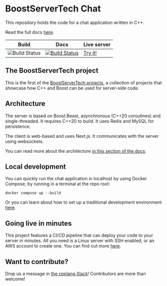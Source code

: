 # BoostServerTech Chat

This repository holds the code for a chat application written in C++.

Read the full docs [here](https://anarthal.github.io/servertech-chat/).

| Build                                                                                              | Docs                                                                                                                                            | Live server                     |
| -------------------------------------------------------------------------------------------------- | ----------------------------------------------------------------------------------------------------------------------------------------------- | ------------------------------- |
| ![Build Status](https://github.com/anarthal/servertech-chat/actions/workflows/build.yml/badge.svg) | [![Build Status](https://github.com/anarthal/servertech-chat/actions/workflows/doc.yml/badge.svg)](https://anarthal.github.io/servertech-chat/) | [Try it!](http://16.171.43.27/) |

## The BoostServerTech project

This is the first of the [BoostServerTech projects](https://docs.google.com/document/d/1ZQrod1crs8EaNLLqSYIRMacwR3Rv0hC5l-gfL-jOp2M),
a collection of projects that showcase how C++ and Boost can be used for server-side code.

## Architecture

The server is based on Boost.Beast, asynchronous (C++20 coroutines)
and single-threaded. It requires C++20 to build. It uses Redis and MySQL for
persistence.

The client is web-based and uses Next.js. It communicates with the server
using websockets.

You can read more about the architecture
[in this section of the docs](https://anarthal.github.io/servertech-chat/01-architecture.html).

## Local development

You can quickly run the chat application in localhost by using Docker Compose,
by running in a terminal at the repo root:

```
docker compose up --build
```

Or you can learn about how to set up a traditional development environment
[here](https://anarthal.github.io/servertech-chat/02-local-dev.html).

## Going live in minutes

This project features a CI/CD pipeline that can deploy your code to your server in
minutes. All you need is a Linux server with SSH enabled, or an AWS account to create one.
You can find out more [here](https://anarthal.github.io/servertech-chat/03-fork-modify-deploy.html).

## Want to contribute?

Drop us a message in [the cpplang Slack](https://cpplang.slack.com/archives/C05MLSQGA01)!
Contributors are more than welcome!
